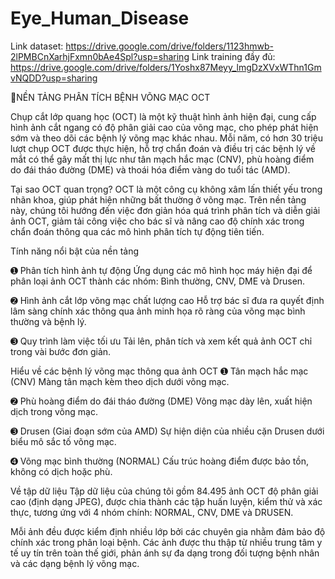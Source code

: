 # Eye_Human_Disease
Link dataset: https://drive.google.com/drive/folders/1123hmwb-2lPMBCnXarhjFxmn0bAe4Spl?usp=sharing
Link training đầy đủ: https://drive.google.com/drive/folders/1Yoshx87Meyy_lmgDzXVxWThn1GmvNQDD?usp=sharing

🎄NỀN TẢNG PHÂN TÍCH BỆNH VÕNG MẠC OCT

Chụp cắt lớp quang học (OCT) là một kỹ thuật hình ảnh hiện đại, cung cấp hình ảnh cắt ngang có độ phân giải cao của võng mạc, cho phép phát hiện sớm và theo dõi các bệnh lý võng mạc khác nhau. Mỗi năm, có hơn 30 triệu lượt chụp OCT được thực hiện, hỗ trợ chẩn đoán và điều trị các bệnh lý về mắt có thể gây mất thị lực như tân mạch hắc mạc (CNV), phù hoàng điểm do đái tháo đường (DME) và thoái hóa điểm vàng do tuổi tác (AMD).

Tại sao OCT quan trọng?
OCT là một công cụ không xâm lấn thiết yếu trong nhãn khoa, giúp phát hiện những bất thường ở võng mạc. Trên nền tảng này, chúng tôi hướng đến việc đơn giản hóa quá trình phân tích và diễn giải ảnh OCT, giảm tải công việc cho bác sĩ và nâng cao độ chính xác trong chẩn đoán thông qua các mô hình phân tích tự động tiên tiến.

Tính năng nổi bật của nền tảng

➊ Phân tích hình ảnh tự động
Ứng dụng các mô hình học máy hiện đại để phân loại ảnh OCT thành các nhóm: Bình thường, CNV, DME và Drusen.

➋ Hình ảnh cắt lớp võng mạc chất lượng cao
Hỗ trợ bác sĩ đưa ra quyết định lâm sàng chính xác thông qua ảnh minh họa rõ ràng của võng mạc bình thường và bệnh lý.

➌ Quy trình làm việc tối ưu
Tải lên, phân tích và xem kết quả ảnh OCT chỉ trong vài bước đơn giản.

Hiểu về các bệnh lý võng mạc thông qua ảnh OCT
➊ Tân mạch hắc mạc (CNV)
Màng tân mạch kèm theo dịch dưới võng mạc.

➋ Phù hoàng điểm do đái tháo đường (DME)
Võng mạc dày lên, xuất hiện dịch trong võng mạc.

➌ Drusen (Giai đoạn sớm của AMD)
Sự hiện diện của nhiều cặn Drusen dưới biểu mô sắc tố võng mạc.

➍ Võng mạc bình thường (NORMAL)
Cấu trúc hoàng điểm được bảo tồn, không có dịch hoặc phù.

Về tập dữ liệu
Tập dữ liệu của chúng tôi gồm 84.495 ảnh OCT độ phân giải cao (định dạng JPEG), được chia thành các tập huấn luyện, kiểm thử và xác thực, tương ứng với 4 nhóm chính: NORMAL, CNV, DME và DRUSEN.

Mỗi ảnh đều được kiểm định nhiều lớp bởi các chuyên gia nhằm đảm bảo độ chính xác trong phân loại bệnh. Các ảnh được thu thập từ nhiều trung tâm y tế uy tín trên toàn thế giới, phản ánh sự đa dạng trong đối tượng bệnh nhân và các dạng bệnh lý võng mạc.

